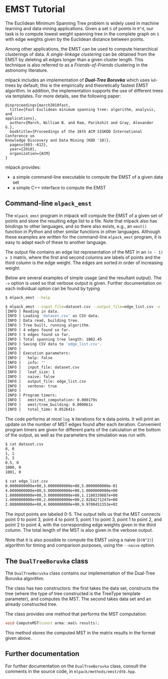# EMST Tutorial

The Euclidean Minimum Spanning Tree problem is widely used in machine learning
and data mining applications.  Given a set `S` of points in `R^d`, our task is
to compute lowest weight spanning tree in the complete graph on `S` with edge
weights given by the Euclidean distance between points.

Among other applications, the EMST can be used to compute hierarchical
clusterings of data.  A *single-linkage clustering* can be obtained from the
EMST by deleting all edges longer than a given cluster length.  This technique
is also referred to as a *Friends-of-Friends* clustering in the astronomy
literature.

mlpack includes an implementation of ***Dual-Tree Boruvka*** which uses
`kd`-trees by default; this is the empirically and theoretically fastest EMST
algorithm.  In addition, the implementation supports the use of different trees
via templates.  For more details, see the following paper:

```
@inproceedings{march2010fast,
  title={Fast Euclidean minimum spanning tree: algorithm, analysis, and
applications},
  author={March, William B. and Ram, Parikshit and Gray, Alexander G.},
  booktitle={Proceedings of the 16th ACM SIGKDD International Conference on
Knowledge Discovery and Data Mining (KDD '10)},
  pages={603--612},
  year={2010},
  organization={ACM}
}
```

mlpack provides:

 - a simple command-line executable to compute the EMST of a given data set
 - a simple C++ interface to compute the EMST

## Command-line `mlpack_emst`

The `mlpack_emst` program in mlpack will compute the EMST of a given set
of points and store the resulting edge list to a file.  Note that mlpack also
has bindings to other languages, and so there also exists, e.g., an `emst()`
function in Python and other similar functions in other languages.  Although
these examples are written for the command-line `mlpack_emst` program, it is
easy to adapt each of these to another language.

The output file contains an edge list representation of the MST in an `(n - 1) x
3` matrix, where the first and second columns are labels of points and the third
column is the edge weight.  The edges are sorted in order of increasing weight.

Below are several examples of simple usage (and the resultant output).  The `-v`
option is used so that verbose output is given.  Further documentation on each
individual option can be found by typing

```sh
$ mlpack_emst --help
```

```sh
$ mlpack_emst --input_file=dataset.csv --output_file=edge_list.csv -v
[INFO ] Reading in data.
[INFO ] Loading 'dataset.csv' as CSV data.
[INFO ] Data read, building tree.
[INFO ] Tree built, running algorithm.
[INFO ] 4 edges found so far.
[INFO ] 5 edges found so far.
[INFO ] Total spanning tree length: 1002.45
[INFO ] Saving CSV data to 'edge_list.csv'.
[INFO ]
[INFO ] Execution parameters:
[INFO ]   help: false
[INFO ]   info: ""
[INFO ]   input_file: dataset.csv
[INFO ]   leaf_size: 1
[INFO ]   naive: false
[INFO ]   output_file: edge_list.csv
[INFO ]   verbose: true
[INFO ]
[INFO ] Program timers:
[INFO ]   emst/mst_computation: 0.000179s
[INFO ]   emst/tree_building: 0.000061s
[INFO ]   total_time: 0.052641s
```

The code performs at most `log N` iterations for `N` data points.  It will print
an update on the number of MST edges found after each iteration.  Convenient
program timers are given for different parts of the calculation at the bottom of
the output, as well as the parameters the simulation was run with.

```sh
$ cat dataset.csv
0, 0
1, 1
3, 3
0.5, 0
1000, 0
1001, 0

$ cat edge_list.csv
0.0000000000e+00,3.0000000000e+00,5.0000000000e-01
4.0000000000e+00,5.0000000000e+00,1.0000000000e+00
1.0000000000e+00,3.0000000000e+00,1.1180339887e+00
1.0000000000e+00,2.0000000000e+00,2.8284271247e+00
2.0000000000e+00,4.0000000000e+00,9.9700451353e+02
```

The input points are labeled 0-5.  The output tells us that the MST connects
point 0 to point 3, point 4 to point 5, point 1 to point 3, point 1 to point 2,
and point 2 to point 4, with the corresponding edge weights given in the third
column.  The total length of the MST is also given in the verbose output.

Note that it is also possible to compute the EMST using a naive (`O(N^2)`)
algorithm for timing and comparison purposes, using the `--naive` option.

## The `DualTreeBoruvka` class

The `DualTreeBoruvka` class contains our implementation of the Dual-Tree Boruvka
algorithm.

The class has two constructors: the first takes the data set, constructs the
tree (where the type of tree constructed is the TreeType template parameter),
and computes the MST.  The second takes data set and an already constructed
tree.

The class provides one method that performs the MST computation:

```c++
void ComputeMST(const arma::mat& results);
```

This method stores the computed MST in the matrix results in the format given
above.

## Further documentation

For further documentation on the `DualTreeBoruvka` class, consult the comments
in the source code, in `mlpack/methods/emst/dtb.hpp`.
